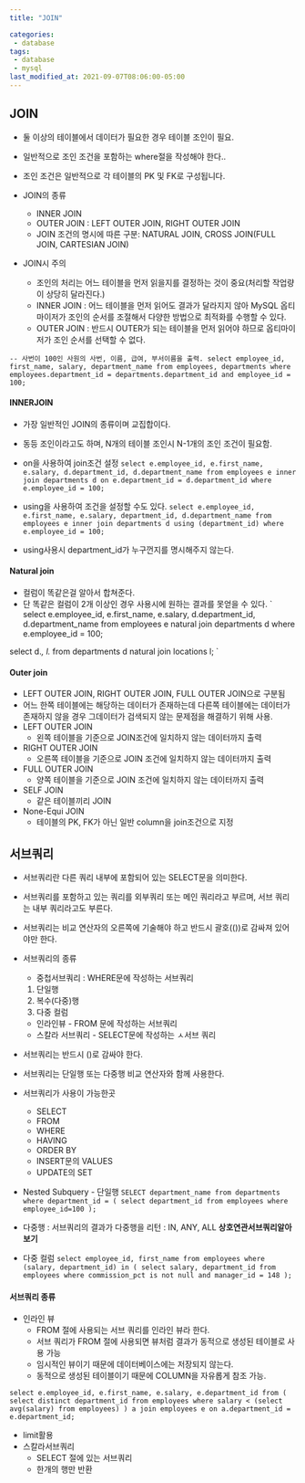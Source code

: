 ```yaml
---
title: "JOIN"

categories:
 - database
tags:
 - database
 - mysql
last_modified_at: 2021-09-07T08:06:00-05:00
---
```

## JOIN
- 둘 이상의 테이블에서 데이터가 필요한 경우 테이블 조인이 필요.
- 일반적으로 조인 조건을 포함하는 where절을 작성해야 한다..
- 조인 조건은 일반적으로 각 테이블의 PK 및 FK로 구성됩니다.
- JOIN의 종류
	* INNER JOIN
	* OUTER JOIN : LEFT OUTER JOIN, RIGHT OUTER JOIN
	* JOIN 조건의 명시에 따른 구분: NATURAL JOIN, CROSS JOIN(FULL JOIN, CARTESIAN JOIN)


- JOIN시 주의
	* 조인의 처리는 어느 테이블을 먼저 읽을지를 결정하는 것이 중요(처리할 작업량이 상당히 달라진다.)
	* INNER JOIN : 어느 테이블을 먼저 읽어도 결과가 달라지지 않아 MySQL 옵티마이저가 조인의 순서를 조절해서 다양한 방법으로 최적화를 수행할 수 있다.
	* OUTER JOIN : 반드시 OUTER가 되는 테이블을 먼저 읽어야 하므로 옵티마이저가 조인 순서를 선택할 수 없다.

`
-- 사번이 100인 사원의 사번, 이름, 급여, 부서이름을 출력.
select employee_id, first_name, salary, department_name
from employees, departments
where employees.department_id = departments.department_id
and employee_id = 100;
`

#### INNERJOIN
- 가장 일반적인 JOIN의 종류이며 교집합이다.
- 동등 조인이라고도 하며, N개의 테이블 조인시 N-1개의 조인 조건이 필요함.
- on을 사용하여 join조건 설정
`
select e.employee_id, e.first_name, e.salary, d.department_id, d.department_name
from employees e inner join departments d
on e.department_id = d.department_id
where e.employee_id = 100;
`

- using을 사용하여 조건을 설정할 수도 있다.
`
select e.employee_id, e.first_name, e.salary, department_id, d.department_name
from employees e inner join departments d
using (department_id)
where e.employee_id = 100;
`
- using사용시 department_id가 누구껀지를 명시해주지 않는다.

#### Natural join
- 컬럼이 똑같은걸 알아서 합쳐준다.
- 단 똑같은 컬럼이 2개 이상인 경우 사용시에 원하는 결과를 못얻을 수 있다.
`
select e.employee_id, e.first_name, e.salary, d.department_id, d.department_name
from employees e natural join departments d
where e.employee_id = 100;

select d.*, l.*
from departments d natural join locations l;
`

#### Outer join
- LEFT OUTER JOIN, RIGHT OUTER JOIN, FULL OUTER JOIN으로 구분됨
- 어느 한쪽 테이블에는 해당하는 데이터가 존재하는데 다른쪽 테이블에는 데이터가 존재하지 않을 경우 그데이터가 검색되지 않는 문제점을 해결하기 위해 사용.
- LEFT OUTER JOIN
	* 왼쪽 테이블을 기준으로 JOIN조건에 일치하지 않는 데이터까지 출력
- RIGHT OUTER JOIN
	* 오른쪽 테이블을 기준으로 JOIN 조건에 일치하지 않는 데이터까지 출력
- FULL OUTER JOIN
	* 양쪽 테이블을 기준으로 JOIN 조건에 일치하지 않는 데이터까지 출력
- SELF JOIN
	* 같은 테이블끼리 JOIN
- None-Equi JOIN
	* 테이블의 PK, FK가 아닌 일반 column을 join조건으로 지정

## 서브쿼리
- 서브쿼리란 다른 쿼리 내부에 포함되어 있는 SELECT문을 의미한다.
- 서브쿼리를 포함하고 있는 쿼리를 외부쿼리 또는 메인 쿼리라고 부르며, 서브 쿼리는 내부 쿼리라고도 부른다.
- 서브쿼리는 비교 연산자의 오른쪽에 기술해야 하고 반드시 괄호(())로 감싸져 있어야만 한다.
- 서브쿼리의 종류
	* 중첩서브쿼리 : WHERE문에 작성하는 서브쿼리
	1. 단일행
	2. 복수(다중)행
	3. 다중 컬럼
	* 인라인뷰 - FROM 문에 작성하는 서브쿼리
	* 스칼라 서브쿼리 - SELECT문에 작성하는 ㅅ서브 쿼리 

- 서브쿼리는 반드시 ()로 감싸야 한다.
- 서브쿼리는 단일행 또는 다중행 비교 연산자와 함께 사용한다.
- 서브쿼리가 사용이 가능한곳
	* SELECT
	* FROM
	* WHERE
	* HAVING
	* ORDER BY
	* INSERT문의 VALUES
	* UPDATE의 SET

- Nested Subquery - 단일행
`
SELECT department_name
from departments
where department_id = (
					select department_id
					from employees
					where employee_id=100
						);
`
- 다중행 : 서브쿼리의 결과가 다중행을 리턴 : IN, ANY, ALL
**상호연관서브쿼리알아보기**

- 다중 컬럼
`
select employee_id, first_name
from employees
where (salary, department_id) in (
									select salary, department_id
									from employees
									where commission_pct is not null
									and manager_id = 148
									);
`

#### 서브쿼리 종류
- 인라인 뷰
	* FROM 절에 사용되는 서브 쿼리를 인라인 뷰라 한다.
	* 서브 쿼리가 FROM 절에 사용되면 뷰처럼 결과가 동적으로 생성된 테이블로 사용 가능
	* 임시적인 뷰이기 때문에 데이터베이스에는 저장되지 않는다.
	* 동적으로 생성된 테이블이기 때문에 COLUMN을 자유롭게 참조 가능.

`
select e.employee_id, e.first_name, e.salary, e.department_id
from (
	select distinct department_id
	from employees
	where salary < (select avg(salary) from employees)
	) a join employees e
on a.department_id = e.department_id;
`

- limit활용
- 스칼라서브쿼리
	* SELECT 절에 있는 서브쿼리
	* 한개의 행만 반환




